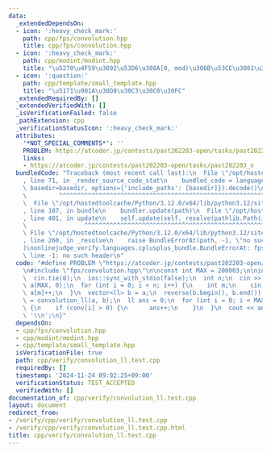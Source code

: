 ```yaml
---
data:
  _extendedDependsOn:
  - icon: ':heavy_check_mark:'
    path: cpp/fps/convolution.hpp
    title: cpp/fps/convolution.hpp
  - icon: ':heavy_check_mark:'
    path: cpp/modint/modint.hpp
    title: "\u5270\u4F59\u3092\u53D6\u308A[0, mod)\u306B\u53CE\u3081\u308Bint"
  - icon: ':question:'
    path: cpp/template/small_template.hpp
    title: "\u5171\u901A\u30D8\u30C3\u30C0\u30FC"
  _extendedRequiredBy: []
  _extendedVerifiedWith: []
  _isVerificationFailed: false
  _pathExtension: cpp
  _verificationStatusIcon: ':heavy_check_mark:'
  attributes:
    '*NOT_SPECIAL_COMMENTS*': ''
    PROBLEM: https://atcoder.jp/contests/past202203-open/tasks/past202203_n
    links:
    - https://atcoder.jp/contests/past202203-open/tasks/past202203_n
  bundledCode: "Traceback (most recent call last):\n  File \"/opt/hostedtoolcache/Python/3.12.0/x64/lib/python3.12/site-packages/onlinejudge_verify/documentation/build.py\"\
    , line 71, in _render_source_code_stat\n    bundled_code = language.bundle(stat.path,\
    \ basedir=basedir, options={'include_paths': [basedir]}).decode()\n          \
    \         ^^^^^^^^^^^^^^^^^^^^^^^^^^^^^^^^^^^^^^^^^^^^^^^^^^^^^^^^^^^^^^^^^^^^^^^^^^^^^^^^^\n\
    \  File \"/opt/hostedtoolcache/Python/3.12.0/x64/lib/python3.12/site-packages/onlinejudge_verify/languages/cplusplus.py\"\
    , line 187, in bundle\n    bundler.update(path)\n  File \"/opt/hostedtoolcache/Python/3.12.0/x64/lib/python3.12/site-packages/onlinejudge_verify/languages/cplusplus_bundle.py\"\
    , line 401, in update\n    self.update(self._resolve(pathlib.Path(included), included_from=path))\n\
    \                ^^^^^^^^^^^^^^^^^^^^^^^^^^^^^^^^^^^^^^^^^^^^^^^^^^^^^^^^^\n \
    \ File \"/opt/hostedtoolcache/Python/3.12.0/x64/lib/python3.12/site-packages/onlinejudge_verify/languages/cplusplus_bundle.py\"\
    , line 260, in _resolve\n    raise BundleErrorAt(path, -1, \"no such header\"\
    )\nonlinejudge_verify.languages.cplusplus_bundle.BundleErrorAt: fps/convolution.hpp:\
    \ line -1: no such header\n"
  code: "#define PROBLEM \"https://atcoder.jp/contests/past202203-open/tasks/past202203_n\"\
    \n#include \"fps/convolution.hpp\"\n\nconst int MAX = 200003;\n\nint main() {\n\
    \  cin.tie(0);\n  ios::sync_with_stdio(false);\n  int n;\n  cin >> n;\n  vector<ll>\
    \ a(MAX, 0);\n  for (int i = 0; i < n; i++) {\n    int m;\n    cin >> m;\n   \
    \ a[m]++;\n  }\n  vector<ll> b = a;\n  reverse(b.begin(), b.end());\n  auto conv\
    \ = convolution_ll(a, b);\n  ll ans = 0;\n  for (int i = 0; i < MAX - 1; i++)\
    \ {\n    if (conv[i] > 0) {\n      ans++;\n    }\n  }\n  cout << ans * 2 + 1 <<\
    \ '\\n';\n}"
  dependsOn:
  - cpp/fps/convolution.hpp
  - cpp/modint/modint.hpp
  - cpp/template/small_template.hpp
  isVerificationFile: true
  path: cpp/verify/convolution_ll.test.cpp
  requiredBy: []
  timestamp: '2024-11-24 09:02:25+09:00'
  verificationStatus: TEST_ACCEPTED
  verifiedWith: []
documentation_of: cpp/verify/convolution_ll.test.cpp
layout: document
redirect_from:
- /verify/cpp/verify/convolution_ll.test.cpp
- /verify/cpp/verify/convolution_ll.test.cpp.html
title: cpp/verify/convolution_ll.test.cpp
---
```

